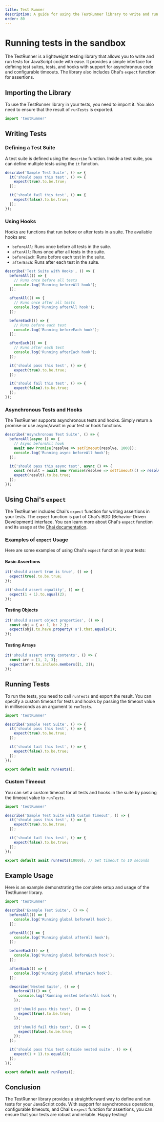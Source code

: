 ```yaml
---
title: Test Runner
description: A guide for using the TestRunner library to write and run tests for JavaScript code with Chai's `expect` syntax.
order: 80
---
```


# Running tests in the sandbox

The TestRunner is a lightweight testing library that allows you to write and run tests for JavaScript code with ease. It provides a simple interface for defining test suites, tests, and hooks with support for asynchronous code and configurable timeouts. The library also includes Chai's `expect` function for assertions.

## Importing the Library

To use the TestRunner library in your tests, you need to import it. You also need to ensure that the result of `runTests` is exported.

```javascript
import 'testRunner'
```

## Writing Tests

### Defining a Test Suite

A test suite is defined using the `describe` function. Inside a test suite, you can define multiple tests using the `it` function.

```javascript
describe('Sample Test Suite', () => {
  it('should pass this test', () => {
    expect(true).to.be.true;
  });

  it('should fail this test', () => {
    expect(false).to.be.true;
  });
});
```

### Using Hooks

Hooks are functions that run before or after tests in a suite. The available hooks are:

- `beforeAll`: Runs once before all tests in the suite.
- `afterAll`: Runs once after all tests in the suite.
- `beforeEach`: Runs before each test in the suite.
- `afterEach`: Runs after each test in the suite.

```javascript
describe('Test Suite with Hooks', () => {
  beforeAll(() => {
    // Runs once before all tests
    console.log('Running beforeAll hook');
  });

  afterAll(() => {
    // Runs once after all tests
    console.log('Running afterAll hook');
  });

  beforeEach(() => {
    // Runs before each test
    console.log('Running beforeEach hook');
  });

  afterEach(() => {
    // Runs after each test
    console.log('Running afterEach hook');
  });

  it('should pass this test', () => {
    expect(true).to.be.true;
  });

  it('should fail this test', () => {
    expect(false).to.be.true;
  });
});
```

### Asynchronous Tests and Hooks

The TestRunner supports asynchronous tests and hooks. Simply return a promise or use async/await in your test or hook functions.

```javascript
describe('Asynchronous Test Suite', () => {
  beforeAll(async () => {
    // Async beforeAll hook
    await new Promise(resolve => setTimeout(resolve, 1000));
    console.log('Running async beforeAll hook');
  });

  it('should pass this async test', async () => {
    const result = await new Promise(resolve => setTimeout(() => resolve(true), 1000));
    expect(result).to.be.true;
  });
});
```

## Using Chai's `expect`

The TestRunner includes Chai's `expect` function for writing assertions in your tests. The `expect` function is part of Chai's BDD (Behavior-Driven Development) interface. You can learn more about Chai's `expect` function and its usage at the [Chai documentation](https://www.chaijs.com/api/bdd/).

### Examples of `expect` Usage

Here are some examples of using Chai's `expect` function in your tests:

#### Basic Assertions

```javascript
it('should assert true is true', () => {
  expect(true).to.be.true;
});

it('should assert equality', () => {
  expect(1 + 1).to.equal(2);
});
```

#### Testing Objects

```javascript
it('should assert object properties', () => {
  const obj = { a: 1, b: 2 };
  expect(obj).to.have.property('a').that.equals(1);
});
```

#### Testing Arrays

```javascript
it('should assert array contents', () => {
  const arr = [1, 2, 3];
  expect(arr).to.include.members([1, 2]);
});
```

## Running Tests

To run the tests, you need to call `runTests` and export the result. You can specify a custom timeout for tests and hooks by passing the timeout value in milliseconds as an argument to `runTests`.

```javascript
import 'testRunner'

describe('Sample Test Suite', () => {
  it('should pass this test', () => {
    expect(true).to.be.true;
  });

  it('should fail this test', () => {
    expect(false).to.be.true;
  });
});

export default await runTests();
```

### Custom Timeout

You can set a custom timeout for all tests and hooks in the suite by passing the timeout value to `runTests`.

```javascript
import 'testRunner'

describe('Sample Test Suite with Custom Timeout', () => {
  it('should pass this test', () => {
    expect(true).to.be.true;
  });

  it('should fail this test', () => {
    expect(false).to.be.true;
  });
});

export default await runTests(10000); // Set timeout to 10 seconds
```

## Example Usage

Here is an example demonstrating the complete setup and usage of the TestRunner library.

```javascript
import 'testRunner'

describe('Example Test Suite', () => {
  beforeAll(() => {
    console.log('Running global beforeAll hook');
  });

  afterAll(() => {
    console.log('Running global afterAll hook');
  });

  beforeEach(() => {
    console.log('Running global beforeEach hook');
  });

  afterEach(() => {
    console.log('Running global afterEach hook');
  });

  describe('Nested Suite', () => {
    beforeAll(() => {
      console.log('Running nested beforeAll hook');
    });

    it('should pass this test', () => {
      expect(true).to.be.true;
    });

    it('should fail this test', () => {
      expect(false).to.be.true;
    });
  });

  it('should pass this test outside nested suite', () => {
    expect(1 + 1).to.equal(2);
  });
});

export default await runTests();
```

## Conclusion

The TestRunner library provides a straightforward way to define and run tests for your JavaScript code. With support for asynchronous operations, configurable timeouts, and Chai's `expect` function for assertions, you can ensure that your tests are robust and reliable. Happy testing!